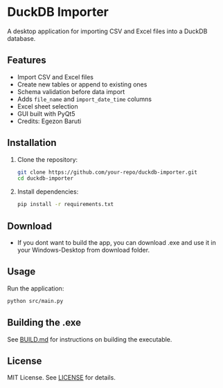 # DuckDB Importer

A desktop application for importing CSV and Excel files into a DuckDB database.

## Features
- Import CSV and Excel files
- Create new tables or append to existing ones
- Schema validation before data import
- Adds `file_name` and `import_date_time` columns
- Excel sheet selection
- GUI built with PyQt5
- Credits: Egezon Baruti

## Installation
1. Clone the repository:
   ```bash
   git clone https://github.com/your-repo/duckdb-importer.git
   cd duckdb-importer
   ```
2. Install dependencies:
   ```bash
   pip install -r requirements.txt
   ```
## Download
- If you dont want to build the app, you can download .exe and use it in your Windows-Desktop from download folder.

## Usage
Run the application:
```bash
python src/main.py
```

## Building the .exe
See [BUILD.md](docs/BUILD.md) for instructions on building the executable.

## License
MIT License. See [LICENSE](LICENSE) for details.